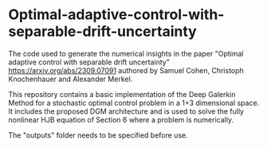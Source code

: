 # Optimal-adaptive-control-with-separable-drift-uncertainty
The code used to generate the numerical insights in the paper "Optimal adaptive control with separable drift uncertainty" https://arxiv.org/abs/2309.07091 authored by Samuel Cohen, Christoph Knochenhauer and Alexander Merkel.

This repository contains a basic implementation of the Deep Galerkin Method for a stochastic optimal control problem in a 1+3 dimensional space.
It includes the proposed DGM architecture and is used to solve the fully nonlinear HJB equation of Section 6 where a problem is numerically.

The "outputs" folder needs to be specified before use.
